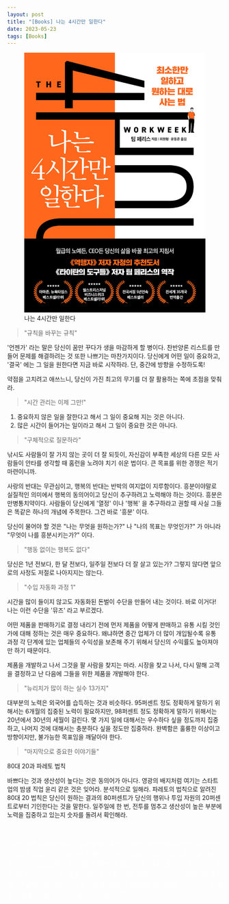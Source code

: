 ```yaml
---
layout: post
title: "[Books] 나는 4시간만 일한다"
date: 2023-05-23
tags: [Books]
---
```


<figure>
<img src="/assets/img/나는4시간만일한다.jpg" alt="나는4시간만일한다">
<figcaption>나는 4시간만 일한다</figcaption>
</figure>





> "규칙을 바꾸는 규칙"

'언젠가' 라는 말은 당신이 꿈만 꾸다가 생을 마감하게 할 병이다. 찬반양론 리스트를 만들어 문제를 해결하려는 것 또한 나쁘기는 마찬가지이다. 당신에게 어떤 일이 중요하고, '결국' 에는 그 일을 원한다면 지금 바로 시작하라. 단, 중간에 방향을 수정하도록!

약점을 고치려고 애쓰느니, 당신이 가진 최고의 무기를 더 잘 활용하는 쪽에 초점을 맞춰라.

> "시간 관리는 이제 그만!"

1. 중요하지 않은 일을 잘한다고 해서 그 일이 중요해 지는 것은 아니다.
2. 많은 시간이 들어가는 일이라고 해서 그 일이 중요한 것은 아니다.

> "구체적으로 질문하라"

낚시도 사람들이 잘 가지 않는 곳이 더 잘 되듯이, 자신감이 부족한 세상의 다른 모든 사람들이 안타를 생각할 때 홈런을 노려야 치기 쉬운 법이다. 큰 목표를 위한 경쟁은 적기 마련이니까.

사랑의 반대는 무관심이고, 행복의 반대는 반박의 여지없이 지루함이다. 흥분이야말로 실질적인 의미에서 행복의 동의어이고 당신이 추구하려고 노력해야 하는 것이다. 흥분은 만병통치약이다. 사람들이 당신에게 '열정' 이나 '행복' 을 추구하라고 권할 때 사실 그들은 똑같은 하나의 개념에 주목한다. 그건 바로 '흥분' 이다.

당신이 물어야 할 것은 "나는 무엇을 원하는가?" 나 "나의 목표는 무엇인가?" 가 아니라 "무엇이 나를 흥분시키는가?" 이다.

> "행동 없이는 행복도 없다"

당신은 1년 전보다, 한 달 전보다, 일주일 전보다 더 잘 살고 있는가? 그렇지 않다면 앞으로의 사정도 저절로 나아지지는 않는다.

> "수입 자동화 과정 1"

시간을 많이 들이지 않고도 자동화된 돈벌이 수단을 만들어 내는 것이다. 바로 이거다! 나는 이런 수단을 '뮤즈' 라고 부르겠다.

어떤 제품을 판매하기로 결정 내리기 전에 먼저 제품을 어떻게 판매하고 유통 시킬 것인 가에 대해 정하는 것은 매우 중요하다. 왜냐하면 중간 업체가 더 많이 개입될수록 유통 과정 각 단계에 있는 업체들의 수익성을 보존해 주기 위해서 당신의 수익률도 높아져야만 하기 때문이다.

제품을 개발하고 나서 그것을 팔 사람을 찾지는 마라. 시장을 찾고 나서, 다시 말해 고객을 결정하고 난 다음에 그들을 위한 제품을 개발해야 한다.

> "뉴리치가 많이 하는 실수 13가지"

대부분의 노력은 외국어를 습득하는 것과 비슷하다. 95퍼센트 정도 정확하게 말하기 위해서는 6개월의 집중된 노력이 필요하지만, 98퍼센트 정도 정확하게 말하기 위해서는 20년에서 30년의 세월이 걸린다. 몇 가지 일에 대해서는 우수하다 싶을 정도까지 집중하고, 나머지 것에 대해서는 충분하다 싶을 정도만 집중하라. 완벽함은 훌륭한 이상이고 방향이지만, 불가능한 목표임을 깨달아야 한다.

> "마지막으로 중요한 이야기들"

80대 20과 파레토 법칙

바쁘다는 것과 생산성이 높다는 것은 동의어가 아니다. 영광의 배지처럼 여기는 스타트업의 밤샘 직업 윤리 같은 것은 잊어라. 분석적으로 일해라. 파레토의 법칙으로 알려진 80대 20 법칙은 당신이 원하는 결과의 80퍼센트가 당신의 행위나 투입 자원의 20퍼센트로부터 기인한다는 것을 말한다. 일주일에 한 번, 전투를 멈추고 생산성이 높은 부분에 노력을 집중하고 있는지 숫자를 돌려서 확인해라.

<br>

<p style='text-align: justify;'>
    <span style="color:white; font-size:120%">
		<i>
        내가 이룬 80퍼센트의 결과물이 내가 노력한 20퍼센트로부터 기인한다는 말에 공감한다. 돌이켜 보면 오랜시간 앉아서 일한다고 좋은 결과물이 생기지는 않았었다. 정신없이 바쁘게 일한다고 해서 결과가 좋았던가 반문해 보게 된다. 이 책을 코로나 시절 강제 재택근무 당시 읽었다면 좋았을 것 같다. 현재의 나는 8시간을 오로지 일터에 바쳐야만 최소한의 하루 회사생활 마일리지가 적립되기 때문이다.
        </i>
    </span>
</p>

